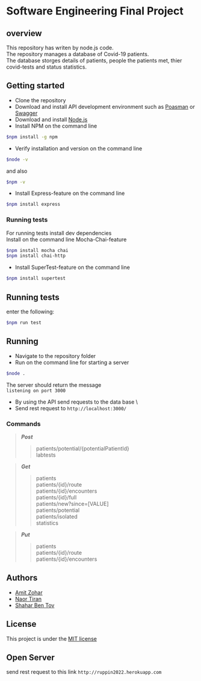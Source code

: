 # Software Engineering Final Project

## overview
This repository has writen by node.js code. \
The repository manages a database of Covid-19 patients.\
The database storges details of patients, people the patients met, thier covid-tests and status statistics. 

## Getting started
- Clone the repository
- Download and install API development environment such as [Poasman](https://www.postman.com/downloads/) or [Swagger](https://swagger.io/)
- Download and install [Node.js](https://nodejs.org/en/download/)
- Install NPM on the command line 
```bash
$npm install -g npm
```
- Verify installation and version on the command line
```bash
$node -v
``` 
and also
```bash
$npm -v
```
- Install Express-feature on the command line
```bash
$npm install express  
```
### Running tests 
For running tests install dev dependencies \
Install on the command line Mocha-Chai-feature
```bash
$npm install mocha chai
$npm install chai-http
``` 
- Install SuperTest-feature on the command line 
```bash
$npm install supertest
```
## Running tests
enter the following:
```bash
$npm run test
```
## Running
- Navigate to the repository folder 
- Run on the command line for starting a server 
```bash
$node .
```
The server should return the message  
```listening on port 3000```
- By using the API send requests to the data base \
- Send rest request to ```http://localhost:3000/```
### Commands
> ***Post*** 
>> patients/potential/{potentialPatientId} \
>> labtests 

> ***Get*** 
>> patients \
>> patients/{id}/route \
>> patients/{id}/encounters \
>> patients/{id}/full \
>> patients/new?since=[VALUE] \
>> patients/potential \
>> patients/isolated \
>> statistics 

> ***Put*** 
>> patients \
>> patients/{id}/route \
>> patients/{id}/encounters

## Authors
* [Amit Zohar](https://github.com/AmitGZ)
* [Naor Tiran](https://github.com/NaorTIRAM)
* [Shahar Ben Tov](https://github.com/sbt94)
## License
This project is under the [MIT license](https://en.wikipedia.org/wiki/MIT_License)

## Open Server
send rest request to this link ```http://ruppin2022.herokuapp.com```
